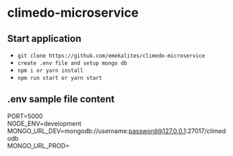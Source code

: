 # climedo-microservice

## Start application

- `git clone https://github.com/emekalites/climedo-microservice`
- `create .env file and setup mongo db`
- `npm i or yarn install`
- `npm run start or yarn start`

## .env sample file content

PORT=5000\
NODE_ENV=development\
MONGO_URL_DEV=mongodb://username:password@127.0.0.1:27017/climedodb\
MONGO_URL_PROD=
